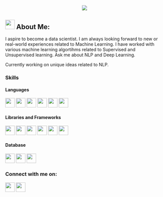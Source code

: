 <h1 align = "center">
  <a href = "https://git.io/typing.svg">
    <img src = "https://readme-typing-svg.herokuapp.com/?lines=This+is+Ritesh+Mishra!!;Nice+to+meet+you+%F0%9F%91%8B&center=true&size=30">
    </a>
  </h1>
  
  
  ##  <img src="https://raw.githubusercontent.com/TheDudeThatCode/TheDudeThatCode/master/Assets/Designer.gif"  height="30px">  About Me:
I aspire to become a data scientist. I am always looking forward to new or real-world experiences related to Machine Learning. I have worked with various machine learning algortihms related to Supervised and Unsupervised learning. Ask me about NLP and Deep Learning. 

Currently working on unique ideas related to NLP.

### Skills

#### Languages
<p align = "left">
<img src = "https://img.shields.io/badge/Python-FFD43B?style=for-the-badge&logo=python&logoColor=blue" height = "30px">
<img src = "https://img.shields.io/badge/C%2B%2B-00599C?style=for-the-badge&logo=c%2B%2B&logoColor=white" height = "30px">
<img src = "https://img.shields.io/badge/C-00599C?style=for-the-badge&logo=c&logoColor=white" height = "30px">
<img src = "https://img.shields.io/badge/HTML5-E34F26?style=for-the-badge&logo=html5&logoColor=white" height = "30px">
<img src = "https://img.shields.io/badge/CSS3-1572B6?style=for-the-badge&logo=css3&logoColor=white" height = "30px">
<img src = "https://img.shields.io/badge/PHP-777BB4?style=for-the-badge&logo=php&logoColor=white" height = "30px">
</p>
  
 #### Libraries and Frameworks
<p align = "left">
<img src = "https://img.shields.io/badge/TensorFlow-FF6F00?style=for-the-badge&logo=tensorflow&logoColor=white" height = "30px">
<img src = "https://img.shields.io/badge/Keras-FF0000?style=for-the-badge&logo=keras&logoColor=white" height = "30px">
<img src = "https://img.shields.io/badge/Django-092E20?style=for-the-badge&logo=django&logoColor=green" height = "30px">
<img src = "https://img.shields.io/badge/Pandas-2C2D72?style=for-the-badge&logo=pandas&logoColor=white" height = "30px">
<img src = "https://img.shields.io/badge/Numpy-777BB4?style=for-the-badge&logo=numpy&logoColor=white" height = "30px">
<img src = "https://img.shields.io/badge/scikit_learn-F7931E?style=for-the-badge&logo=scikit-learn&logoColor=white" height = "30px">
</p>

#### Database
<p align = "left">
<img src = "https://img.shields.io/badge/MySQL-005C84?style=for-the-badge&logo=mysql&logoColor=white" height = "30px">
<img src = "https://img.shields.io/badge/SQLite-07405E?style=for-the-badge&logo=sqlite&logoColor=white" height = "30px">
<img src = "https://img.shields.io/badge/MariaDB-003545?style=for-the-badge&logo=mariadb&logoColor=white" height = "30px">
</p>

### Connect with me on:
<p align = "left">
<a href = "https://www.linkedin.com/in/ritesh-mishra-687676223/"><img src = "https://img.shields.io/badge/LinkedIn-0077B5?style=for-the-badge&logo=linkedin&logoColor=white" height = "30px"></a>
<a href = "mailto:ritesh2002dsci@gmail.com"><img src = "https://img.shields.io/badge/Gmail-D14836?style=for-the-badge&logo=gmail&logoColor=white" height = "30px"></a>
